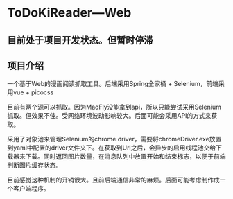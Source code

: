 # ToDoKiReader—Web

## 目前处于项目开发状态。但暂时停滞

## 项目介绍

一个基于Web的漫画阅读抓取工具。后端采用Spring全家桶 + Selenium，前端采用vue + picocss

目前有两个源可以抓取。因为MaoFly没能拿到api，所以只能尝试采用Selenium抓取。但效果不佳。受网络环境波动影响较大。后面可能会采用API的方式来获取。

采用了对象池来管理Selenium的chrome driver，需要将chromeDriver.exe放置到yaml中配置的driver文件夹下。在获取到Url之后，会异步的启用线程池交给下载器来下载。同时返回图片数量，在消息队列中放置开始和结束标志，以便于前端判断图片缓存状态。

目前感觉这种机制的开销很大。且前后端通信非常的麻烦。后面可能考虑制作成一个客户端程序。

